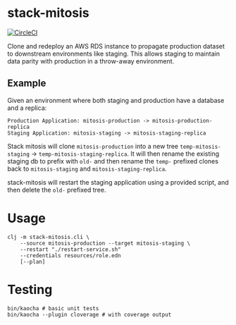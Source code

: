 # stack-mitosis

[![CircleCI](https://circleci.com/gh/dgtized/stack-mitosis.svg?style=svg)](https://circleci.com/gh/dgtized/stack-mitosis)

Clone and redeploy an AWS RDS instance to propagate production dataset to
downstream environments like staging. This allows staging to maintain data
parity with production in a throw-away environment.

## Example

Given an environment where both staging and production have a database and a replica:

```
Production Application: mitosis-production -> mitosis-production-replica
Staging Application: mitosis-staging -> mitosis-staging-replica
```

Stack mitosis will clone `mitosis-production` into a new tree
`temp-mitosis-staging` -> `temp-mitosis-staging-replica`. It will then rename
the existing staging db to prefix with `old-` and then rename the `temp-`
prefixed clones back to `mitosis-staging` and `mitosis-staging-replica`.

stack-mitosis will restart the staging application using a provided script, and
then delete the `old-` prefixed tree.

# Usage

    clj -m stack-mitosis.cli \
        --source mitosis-production --target mitosis-staging \
        --restart "./restart-service.sh"
        --credentials resources/role.edn
        [--plan]

# Testing

    bin/kaocha # basic unit tests
    bin/kaocha --plugin cloverage # with coverage output
